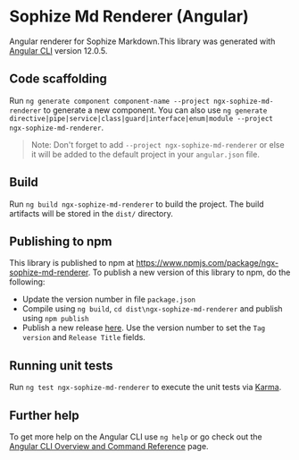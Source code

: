# Sophize Md Renderer (Angular)

Angular renderer for Sophize Markdown.This library was generated with [Angular CLI](https://github.com/angular/angular-cli) version 12.0.5.

## Code scaffolding

Run `ng generate component component-name --project ngx-sophize-md-renderer` to generate a new component. You can also use `ng generate directive|pipe|service|class|guard|interface|enum|module --project ngx-sophize-md-renderer`.
> Note: Don't forget to add `--project ngx-sophize-md-renderer` or else it will be added to the default project in your `angular.json` file. 

## Build

Run `ng build ngx-sophize-md-renderer` to build the project. The build artifacts will be stored in the `dist/` directory.

## Publishing to npm
This library is published to npm at https://www.npmjs.com/package/ngx-sophize-md-renderer. To publish a new version of this library to npm, do the following:

* Update the version number in file `package.json`
* Compile using `ng build`, `cd dist\ngx-sophize-md-renderer` and publish using `npm publish`
* Publish a new release [here](https://github.com/Sophize/ngx-sophize-md-renderer/releases). Use the version number to set the `Tag version` and `Release Title` fields.


## Running unit tests

Run `ng test ngx-sophize-md-renderer` to execute the unit tests via [Karma](https://karma-runner.github.io).

## Further help

To get more help on the Angular CLI use `ng help` or go check out the [Angular CLI Overview and Command Reference](https://angular.io/cli) page.
